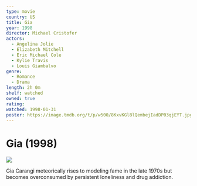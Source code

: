 ```yaml
---
type: movie
country: US
title: Gia
year: 1998
director: Michael Cristofer
actors:
  - Angelina Jolie
  - Elizabeth Mitchell
  - Eric Michael Cole
  - Kylie Travis
  - Louis Giambalvo
genre:
  - Romance
  - Drama
length: 2h 0m
shelf: watched
owned: true
rating:
watched: 1998-01-31
poster: https://image.tmdb.org/t/p/w500/8KxvKGl8lQembejIadDP03qjEYT.jpg
---
```


# Gia (1998)

![](https://image.tmdb.org/t/p/w500/8KxvKGl8lQembejIadDP03qjEYT.jpg)

Gia Carangi meteorically rises to modeling fame in the late 1970s but becomes overconsumed by persistent loneliness and drug addiction.